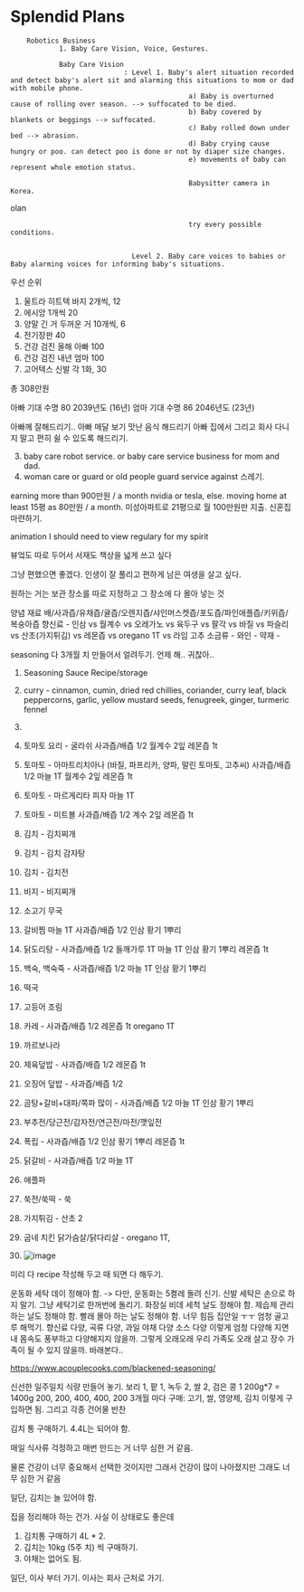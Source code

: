  # Splendid Plans


        Robotics Business 
                1. Baby Care Vision, Voice, Gestures. 

                Baby Care Vision
                                : Level 1. Baby's alert situation recorded and detect baby's alert sit and alarming this situations to mom or dad with mobile phone. 
                                                a) Baby is overturned cause of rolling over season. --> suffocated to be died. 
                                                b) Baby covered by blankets or beggings --> suffocated.
                                                c) Baby rolled down under bed --> abrasion.
                                                d) Baby crying cause hungry or poo. can detect poo is done or not by diaper size changes. 
                                                e) movements of baby can represent whole emotion status. 

                                                Babysitter camera in Korea. 


                                                



olan










                                                try every possible conditions. 
                                                
                
                                  Level 2. Baby care voices to babies or Baby alarming voices for informing baby's situations. 











        




우선 순위
1. 울트라 히트텍 바지 2개씩, 12
2. 에시앙 1개씩 20
3. 양말 긴 거 두꺼운 거 10개씩, 6
4. 전기장판 40
4. 건강 검진 올해 아빠 100
5. 건강 검진 내년 엄마 100
6. 고어텍스 신발 각 1화, 30

총 308만원

아빠 기대 수명 80 2039년도 (16년)
엄마 기대 수명 86 2046년도 (23년)

아빠께 잘해드리기..
아빠 매달 보기
맛난 음식 해드리기 
아빠 집에서
그리고 회사 다니지 말고 편히 쉴 수 있도록 해드리기.

 

        
   
3. baby care robot service. or baby care service business for mom and dad.
4. woman care or guard or old people guard service against 스레기.

earning more than 900만원 / a month nvidia or tesla, else. 
moving home at least 15평 as 80만원 / a month. 
미성아파트로 21평으로 월 100만원만 지출. 신혼집 마련하기. 

animation I should need to view regulary for my spirit


뷰엌도 따로 두어서 
서재도 책상을 넓게 쓰고 싶다 


그냥
편했으면 좋겠다.
인생이 잘 풀리고
편하게 남은 여생을 살고 싶다. 


원하는 거는
보관 장소를 따로 지정하고
그 장소에 다 몰아 넣는 것


양념 재료
배/사과즙/유채즙/귤즙/오렌지즙/샤인머스켓즙/포도즙/파인애플즙/키위즙/복숭아즙
향신료 - 인삼 vs 월계수 vs 오레가노 vs 육두구 vs 팔각 vs 바질 vs 파슬리 vs 산초(가지튀김) vs 레몬즙 vs oregano 1T vs 라임 고추
소금류 - 
와인 - 
약재 - 


seasoning 
다 3개월 치 만들어서 얼려두기. 언제 해.. 귀찮아.. 

1. Seasoning Sauce Recipe/storage
2. curry - cinnamon, cumin, dried red chillies, coriander, curry leaf, black peppercorns, garlic, yellow mustard seeds, fenugreek, ginger, turmeric fennel
3. 



1. 토마토 요리 - 굴라쉬 사과즙/배즙 1/2 월계수 2잎 레몬즙 1t
2. 토마토 - 아마트리치아나 (바질, 파프리카, 양파, 말린 토마토, 고추씨) 사과즙/배즙 1/2  마늘 1T 월계수 2잎 레몬즙 1t
3. 토마토 - 마르게리타 피자 마늘 1T
4. 토마토 - 미트볼 사과즙/배즙 1/2 계수 2잎 레몬즙 1t
5. 김치 - 김치찌개
6. 김치 - 김치 감자탕
7. 김치 - 김치전
8. 비지 - 비지찌개
9. 소고기 무국
10. 갈비찜  마늘 1T 사과즙/배즙 1/2 인삼 황기 1뿌리 
11. 닭도리탕 - 사과즙/배즙 1/2 들깨가루 1T 마늘 1T 인삼 황기 1뿌리 레몬즙 1t
12. 백숙, 백숙죽 - 사과즙/배즙 1/2  마늘 1T 인삼 황기 1뿌리 
13. 떡국
14. 고등어 조림
15. 카레 - 사과즙/배즙 1/2 레몬즙 1t oregano 1T
16. 까르보나라
17. 제육덮밥 - 사과즙/배즙 1/2 레몬즙 1t
18. 오징어 덮밥 - 사과즙/배즙 1/2
19. 곰탕+갈비+대파/쪽파 많이 - 사과즙/배즙 1/2  마늘 1T 인삼 황기 1뿌리
20. 부추전/당근전/감자전/연근전/마전/깻잎전
21. 폭립 - 사과즙/배즙 1/2 인삼 황기 1뿌리 레몬즙 1t
22. 닭갈비 - 사과즙/배즙 1/2  마늘 1T 
23. 애플파
24. 쑥전/쑥떡 - 쑥
25. 가지튀김 - 산초 2
26. 굽네 치킨 닭가슴살/닭다리살 - oregano 1T,

27. ![image](https://github.com/doyun421/Plan/assets/73266189/f5425d64-d99b-42d6-9e0e-b0b2a3b16e88)


미리 다 recipe 작성해 두고 
때 되면 다 해두기. 

운동화 세탁 데이 정해야 함. -> 다만, 운동화는 5켤레 돌려 신기. 
신발 세탁은 손으로 하지 말기. 그냥 세탁기로 한꺼번에 돌리기. 
화장실 비데 세척 날도 정해야 함. 
제습제 관리하는 날도 정해야 함. 
빨래 몰아 하는 날도 정해야 함. 너무 힘듬 집안일 ㅜㅜ
엄청 골고루 해먹기. 향신료 다양, 곡류 다양, 과일 야채 다양 소스 다양 이렇게 엄청 다양해 지면 내 몸속도 풍부하고 다양해지지 않을까. 
그렇게 오래오래 우리 가족도 오래 살고 장수 가족이 될 수 있지 않을까. 바래본다.. 



https://www.acouplecooks.com/blackened-seasoning/

신선한 일주일치 식량 만들어 놓기.
보리 1, 팥 1, 녹두 2, 쌀 2, 검은 콩 1 
200g*7 = 1400g
200, 200, 400, 400, 200
3개월 마다 구매: 고기, 쌀, 영양제, 김치 이렇게 구입하면 됨. 그리고 각종 건어물 반찬 

김치 통 구매하기. 4.4L는 되어야 함. 

매일 식사류 걱정하고 매번 만드는 거 너무 심한 거 같음. 

물론 건강이 너무 중요해서 선택한 것이지만 
그래서 건강이 많이 나아졌지만 
그래도 너무 심한 거 같음

일단, 
김치는 늘 있어야 함. 

집을 정리해야 하는 건가. 
사실 이 상태로도 좋은데

1. 김치통 구매하기 4L * 2.
2. 김치는 10kg (5주 치) 씩 구매하기.
3. 야채는 없어도 됨.

일단, 
이사 부터 가기. 
이사는 회사 근처로 가기. 


 





